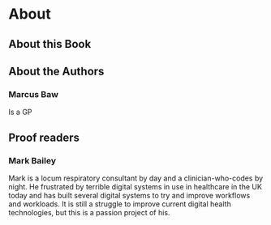 # About

## About this Book


## About the Authors

### Marcus Baw
Is a GP

## Proof readers

### Mark Bailey
Mark is a locum respiratory consultant by day and a clinician-who-codes by night. He 
frustrated by terrible digital systems in use in healthcare in the UK today and has
built several digital systems to try and improve workflows and workloads. It is still 
a struggle to improve current digital health technologies, but this is a passion project
of his.
